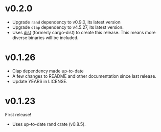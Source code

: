 # v0.2.0
* Upgrade `rand` dependency to v0.9.0, its latest version
* Upgrade `clap` dependency to v4.5.27, its latest version.
* Uses [dist](https://github.com/axodotdev/cargo-dist) (formerly cargo-dist) to create this release. This means more diverse binaries will be included.

# v0.1.26
* Clap dependency made up-to-date
* A few changes to README and other documentation since last release.
* Update YEARS in LICENSE.

# v0.1.23
First release!
* Uses up-to-date rand crate (v0.8.5).
